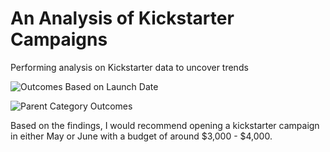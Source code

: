 # An Analysis of Kickstarter Campaigns
Performing analysis on Kickstarter data to uncover trends

![Outcomes Based on Launch Date](Resources/Outcomes%Based%on%Launch%Date.png)

![Parent Category Outcomes](file:///C:/Users/pyrat/OneDrive/Desktop/Classwork/Crowdfunding%20Analysis/Parent%20Category%20Outcomes.png)

Based on the findings, I would recommend opening a kickstarter campaign in either May or June with a budget of around $3,000 - $4,000.
